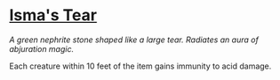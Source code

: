 # [Isma's Tear](https://hollowknight.wiki/w/Isma%27s_Tear)

*A green nephrite stone shaped like a large tear. Radiates an aura of abjuration magic.*

Each creature within 10 feet of the item gains immunity to acid damage.
